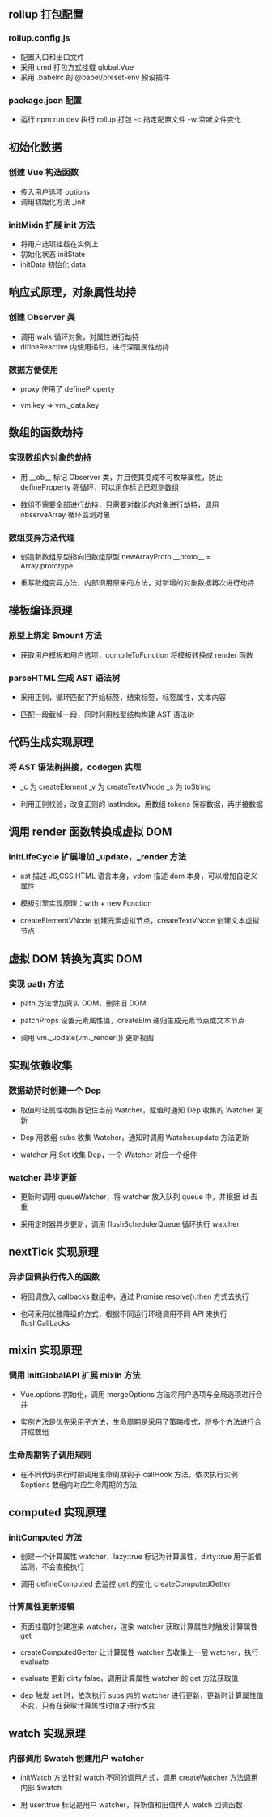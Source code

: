 ## rollup 打包配置

### rollup.config.js

- 配置入口和出口文件
- 采用 umd 打包方式挂载 global.Vue
- 采用 .babelrc 的 @babel/preset-env 预设插件

### package.json 配置

- 运行 npm run dev 执行 rollup 打包 -c:指定配置文件 -w:监听文件变化

## 初始化数据

### 创建 Vue 构造函数

- 传入用户选项 options
- 调用初始化方法 \_init

### initMixin 扩展 init 方法

- 将用户选项挂载在实例上
- 初始化状态 initState
- initData 初始化 data

## 响应式原理，对象属性劫持

### 创建 Observer 类

- 调用 walk 循环对象，对属性进行劫持
- difineReactive 内使用递归，进行深层属性劫持

### 数据方便使用

- proxy 使用了 defineProperty

- vm.key => vm.\_data.key

## 数组的函数劫持

### 实现数组内对象的劫持

- 用 \_\_ob\_\_ 标记 Observer 类，并且使其变成不可枚举属性，防止 defineProperty 死循环，可以用作标记已观测数组

- 数组不需要全部进行劫持，只需要对数组内对象进行劫持，调用 observeArray 循环监测对象

### 数组变异方法代理

- 创造新数组原型指向旧数组原型 newArrayProto.\_\_proto\_\_ = Array.prototype

- 重写数组变异方法，内部调用原来的方法，对新增的对象数据再次进行劫持

## 模板编译原理

### 原型上绑定 $mount 方法

- 获取用户模板和用户选项，compileToFunction 将模板转换成 render 函数

### parseHTML 生成 AST 语法树

- 采用正则，循环匹配了开始标签，结束标签，标签属性，文本内容

- 匹配一段截掉一段，同时利用栈型结构构建 AST 语法树

## 代码生成实现原理

### 将 AST 语法树拼接，codegen 实现

- \_c 为 createElement \_v 为 createTextVNode \_s 为 toString

- 利用正则校验，改变正则的 lastIndex，用数组 tokens 保存数据，再拼接数据

## 调用 render 函数转换成虚拟 DOM

### initLifeCycle 扩展增加 \_update，\_render 方法

- ast 描述 JS,CSS,HTML 语言本身，vdom 描述 dom 本身，可以增加自定义属性

- 模板引擎实现原理：with + new Function

- createElementVNode 创建元素虚拟节点，createTextVNode 创建文本虚拟节点

## 虚拟 DOM 转换为真实 DOM

### 实现 path 方法

- path 方法增加真实 DOM，删除旧 DOM

- patchProps 设置元素属性值，createElm 递归生成元素节点或文本节点

- 调用 vm.\_update(vm.\_render()) 更新视图

## 实现依赖收集

### 数据劫持时创建一个 Dep

- 取值时让属性收集器记住当前 Watcher，赋值时通知 Dep 收集的 Watcher 更新

- Dep 用数组 subs 收集 Watcher，通知时调用 Watcher.update 方法更新

- watcher 用 Set 收集 Dep，一个 Watcher 对应一个组件

### watcher 异步更新

- 更新时调用 queueWatcher，将 watcher 放入队列 queue 中，并根据 id 去重

- 采用定时器异步更新，调用 flushSchedulerQueue 循环执行 watcher

## nextTick 实现原理

### 异步回调执行传入的函数

- 将回调放入 callbacks 数组中，通过 Promise.resolve().then 方式去执行

- 也可采用优雅降级的方式，根据不同运行环境调用不同 API 来执行 flushCallbacks

## mixin 实现原理

### 调用 initGlobalAPI 扩展 mixin 方法

- Vue.options 初始化，调用 mergeOptions 方法将用户选项与全局选项进行合并

- 实例方法是优先采用子方法，生命周期是采用了策略模式，将多个方法进行合并成数组

### 生命周期钩子调用规则

- 在不同代码执行时期调用生命周期钩子 callHook 方法，依次执行实例 $options 数组内对应生命周期的方法

## computed 实现原理

### initComputed 方法

- 创建一个计算属性 watcher，lazy:true 标记为计算属性，dirty:true 用于脏值监测，不会直接执行

- 调用 defineComputed 去监控 get 的变化 createComputedGetter

### 计算属性更新逻辑

- 页面挂载时创建渲染 watcher，渲染 watcher 获取计算属性时触发计算属性 get

- createComputedGetter 让计算属性 watcher 去收集上一层 watcher，执行 evaluate

- evaluate 更新 dirty:false，调用计算属性 watcher 的 get 方法获取值

- dep 触发 set 时，依次执行 subs 内的 watcher 进行更新，更新时计算属性值不变，只有在获取计算属性时值才进行改变

## watch 实现原理

### 内部调用 $watch 创建用户 watcher

- initWatch 方法针对 watch 不同的调用方式，调用 createWatcher 方法调用内部 $watch

- 用 user:true 标记是用户 watcher，将新值和旧值传入 watch 回调函数
